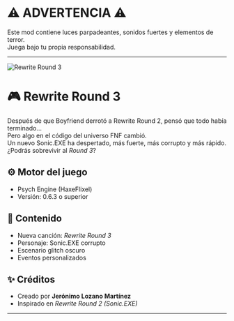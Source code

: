 # ⚠️ ADVERTENCIA ⚠️
Este mod contiene luces parpadeantes, sonidos fuertes y elementos de terror.  
Juega bajo tu propia responsabilidad.

---

![Rewrite Round 3](https://github.com/tuusuario/rewrite-round-3/blob/main/fondo_bf_vs_rewrite.png)

# 🎮 Rewrite Round 3

Después de que Boyfriend derrotó a Rewrite Round 2, pensó que todo había terminado...  
Pero algo en el código del universo FNF cambió.  
Un nuevo Sonic.EXE ha despertado, más fuerte, más corrupto y más rápido.  
¿Podrás sobrevivir al *Round 3*?

## ⚙️ Motor del juego
- Psych Engine (HaxeFlixel)
- Versión: 0.6.3 o superior

## 🧩 Contenido
- Nueva canción: *Rewrite Round 3*
- Personaje: Sonic.EXE corrupto
- Escenario glitch oscuro
- Eventos personalizados

## ✨ Créditos
- Creado por **Jerónimo Lozano Martínez**
- Inspirado en *Rewrite Round 2 (Sonic.EXE)*

---
